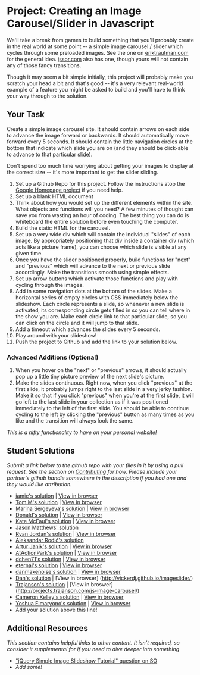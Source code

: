 # Project: Creating an Image Carousel/Slider in Javascript

We'll take a break from games to build something that you'll probably create in the real world at some point -- a simple image carousel / slider which cycles through some preloaded images.  See the one on [eriktrautman.com](http://www.eriktrautman.com) for the general idea. [jssor.com](http://www.jssor.com/) also has one, though yours will not contain any of those fancy transitions.  

Though it may seem a bit simple initially, this project will probably make you scratch your head a bit and that's good -- it's a very relevant real-world example of a feature you might be asked to build and you'll have to think your way through to the solution.

## Your Task

Create a simple image carousel site.  It should contain arrows on each side to advance the image forward or backwards.  It should automatically move forward every 5 seconds.  It should contain the little navigation circles at the bottom that indicate which slide you are on (and they should be click-able to advance to that particular slide).  

Don't spend too much time worrying about getting your images to display at the correct size -- it's more important to get the slider sliding.
  
1. Set up a Github Repo for this project.  Follow the instructions atop the [Google Homepage project](/web-development-101/html-css) if you need help.
1. Set up a blank HTML document
1. Think about how you would set up the different elements within the site.  What objects and functions will you need? A few minutes of thought can save you from wasting an hour of coding.  The best thing you can do is whiteboard the entire solution before even touching the computer.
2. Build the static HTML for the carousel.
3. Set up a very wide div which will contain the individual "slides" of each image.  By appropriately positioning that div inside a container div (which acts like a picture frame), you can choose which slide is visible at any given time.
4. Once you have the slider positioned properly, build functions for "next" and "previous" which will advance to the next or previous slide accordingly.  Make the transitions smooth using simple effects.
5. Set up arrow buttons which activate those functions and play with cycling through the images.
6. Add in some navigation dots at the bottom of the slides.  Make a horizontal series of empty circles with CSS immediately below the slideshow.  Each circle represents a slide, so whenever a new slide is activated, its corresponding circle gets filled in so you can tell where in the show you are.  Make each circle link to that particular slide, so you can click on the circle and it will jump to that slide.
7. Add a timeout which advances the slides every 5 seconds.
7. Play around with your slideshow!
8. Push the project to Github and add the link to your solution below.

### Advanced Additions (Optional)

1. When you hover on the "next" or "previous" arrows, it should actually pop up a little tiny picture preview of the next slide's picture.  
6. Make the slides continuous. Right now, when you click "previous" at the first slide, it probably jumps right to the last slide in a very jerky fashion.  Make it so that if you click "previous" when you're at the first slide, it will go left to the last slide in your collection as if it was positioned immediately to the left of the first slide.  You should be able to continue cycling to the left by clicking the "previous" button as many times as you like and the transition will always look the same. 

*This is a nifty functionality to have on your personal website!*


## Student Solutions

*Submit a link below to the github repo with your files in it by using a pull request.  See the section on [Contributing](http://github.com/TheOdinProject/curriculum/blob/master/contributing.md) for how.  Please include your partner's github handle somewhere in the description if you had one and they would like attribution.*

* [jamie's solution](https://github.com/Jberczel/odin-javascript/tree/master/slider) | [View in browser](http://jsfiddle.net/Jberczel/6kS3t/)
* [Tom M's solution](https://github.com/tim5046/projectOdin/tree/master/Javascript/Slider) | [View in browser](http://htmlpreview.github.io/?https://github.com/tim5046/projectOdin/blob/master/Javascript/Slider/index.html)
* [Marina Sergeyeva's solution](https://github.com/imousterian/OdinProject/tree/master/Project5_4_Carousel) | [View in browser](http://htmlpreview.github.io/?https://github.com/imousterian/OdinProject/blob/master/Project5_4_Carousel/index.html)
* [Donald's solution](https://github.com/donaldali/odin-js-jquery/tree/master/image_carousel) | [View in browser](http://htmlpreview.github.io/?https://github.com/donaldali/odin-js-jquery/blob/master/image_carousel/index.html "Image Carousel/Slider")
* [Kate McFaul's solution](https://github.com/craftykate/odin-project/tree/master/Chapter_06-JavaScript_and_jQuery/slider) | [View in browser](https://rawgit.com/craftykate/odin-project/master/Chapter_06-JavaScript_and_jQuery/slider/index.html)
* [Jason Matthews' solution](https://jsfiddle.net/31wtcf4a/4/)
* [Ryan Jordan's solution](https://github.com/krjordan/odin-project/tree/master/slider) | [View in browser](http://htmlpreview.github.io/?https://github.com/krjordan/odin-project/tree/master/slider/index.html)
* [Aleksandar Rodić's solution](https://github.com/Rodic/TOP---js-assignments/tree/master/Project%20-%20Creating%20an%20Image%20Carousel%20in%20Javascript)
* [Artur Janik's solution](https://github.com/ArturJanik/TOPJS/tree/master/Project4) | [View in browser](https://htmlpreview.github.io/?https://github.com/ArturJanik/TOPJS/blob/master/Project4/index.html)
* [AtActionPark's solution](https://github.com/AtActionPark/odin_carousel_slider) | [View in browser](http://htmlpreview.github.io/?https://github.com/AtActionPark/odin_carousel_slider/blob/master/index.html)
* [dchen71's solution](https://github.com/dchen71/odin-carousel) | [View in browser](https://rawgit.com/dchen71/odin-carousel/master/Index.html)
* [eternal's solution](https://github.com/3ternal/slider) | [View in browser](http://htmlpreview.github.io/?https://github.com/3ternal/slider/blob/master/index.html)
* [danmakenoise's solution](https://github.com/danmakenoise/odin-js-slider) | [View in browser](http://htmlpreview.github.io/?https://github.com/danmakenoise/odin-js-slider/blob/master/index.html)
* [Dan's solution](https://github.com/vickerdj/imageslider) | [View in browser] (http://vickerdj.github.io/imageslider/)
* [Trajanson's solution](https://github.com/Trajanson/image-carousel-js) | [View in broswer] (http://projects.trajanson.com/js-image-carousel/)
* [Cameron Kelley's solution](https://github.com/cameronjkelley/the_odin_project/tree/master/javascript/carousel) | [View in browser](https://htmlpreview.github.io/?https://github.com/cameronjkelley/the_odin_project/blob/master/javascript/carousel/carousel.html)
*  [Yoshua Elmaryono's solution](https://github.com/dotm/image_slider) | [View in browser](http://dotm.github.io/image_slider/)
* Add your solution above this line!


## Additional Resources

*This section contains helpful links to other content. It isn't required, so consider it supplemental for if you need to dive deeper into something*

* ["jQuery Simple Image Slideshow Tutorial" question on SO](http://stackoverflow.com/questions/12068734/jquery-simple-image-slideshow-tutorial)
* *Add some!*
